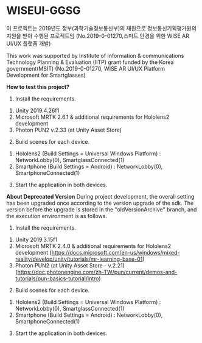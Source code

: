 # WISEUI-GGSG
이 프로젝트는 2019년도 정부(과학기술정보통신부)의 재원으로 정보통신기획평가원의 지원을 받아 수행된 프로젝트임 (No.2019-0-01270,스마트 안경을 위한 WISE AR UI/UX 플랫폼 개발)

This work was supported by Institute of Information & communications Technology Planning & Evaluation (IITP) grant funded by the Korea government(MSIT) (No.2019-0-01270, WISE AR UI/UX Platform Development for Smartglasses)


**How to test this project?**
1. Install the requirements.
  1) Unity 2019.4.26f1
  2) Microsoft MRTK 2.6.1 & additional requirements for Hololens2 development
  3) Photon PUN2 v.2.33 (at Unity Asset Store)

2. Build scenes for each device.
  1) Hololens2 (Build Settings = Universal Windows Platform) : NetworkLobby(0), SmartglassConnected(1)
  2) Smartphone (Build Settings = Android) : NetworkLobby(0), SmartphoneConnected(1)

3. Start the application in both devices.



**About Deprecated Version**
During project development, the overall setting has been upgraded once according to the version upgrade of the sdk. The version before the upgrade is stored in the "oldVersionArchive" branch, and the execution environment is as follows.

1. Install the requirements.
  1) Unity 2019.3.15f1
  2) Microsoft MRTK 2.4.0 & additional requirements for Hololens2 development (https://docs.microsoft.com/en-us/windows/mixed-reality/develop/unity/tutorials/mr-learning-base-01)
  3) Photon PUN2 (at Unity Asset Store - v.2.21) (https://doc.photonengine.com/zh-TW/pun/current/demos-and-tutorials/pun-basics-tutorial/intro)

2. Build scenes for each device.
  1) Hololens2 (Build Settings = Universal Windows Platform) : NetworkLobby(0), SmartglassConnected(1)
  2) Smartphone (Build Settings = Android) : NetworkLobby(0), SmartphoneConnected(1)

3. Start the application in both devices.